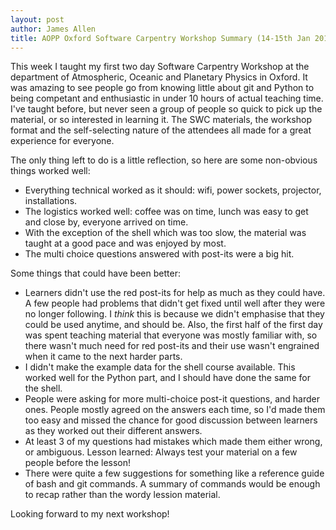 ```yaml
---
layout: post
author: James Allen
title: AOPP Oxford Software Carpentry Workshop Summary (14-15th Jan 2015)
---
```


This week I taught my first two day Software Carpentry Workshop at the department of Atmospheric, Oceanic and Planetary Physics in Oxford. It was amazing to see people go from knowing little about git and Python to being competant and enthusiastic in under 10 hours of actual teaching time. I've taught before, but never seen a group of people so quick to pick up the material, or so interested in learning it. The SWC materials, the workshop format and the self-selecting nature of the attendees all made for a great experience for everyone.

The only thing left to do is a little reflection, so here are some non-obvious things worked well:

* Everything technical worked as it should: wifi, power sockets, projector, installations.
* The logistics worked well: coffee was on time, lunch was easy to get and close by, everyone arrived on time.
* With the exception of the shell which was too slow, the material was taught at a good pace and was enjoyed by most.
* The multi choice questions answered with post-its were a big hit.

Some things that could have been better:

* Learners didn't use the red post-its for help as much as they could have. A few people had problems that didn't get fixed until well after they were no longer following. I *think* this is because we didn't emphasise that they could be used anytime, and should be. Also, the first half of the first day was spent teaching material that everyone was mostly familiar with, so there wasn't much need for red post-its and their use wasn't engrained when it came to the next harder parts.
* I didn't make the example data for the shell course available. This worked well for the Python part, and I should have done the same for the shell.
* People were asking for more multi-choice post-it questions, and harder ones. People mostly agreed on the answers each time, so I'd made them too easy and missed the chance for good discussion between learners as they worked out their different answers.
* At least 3 of my questions had mistakes which made them either wrong, or ambiguous. Lesson learned: Always test your material on a few people before the lesson!
* There were quite a few suggestions for something like a reference guide of bash and git commands. A summary of commands would be enough to recap rather than the wordy lession material.

Looking forward to my next workshop!
